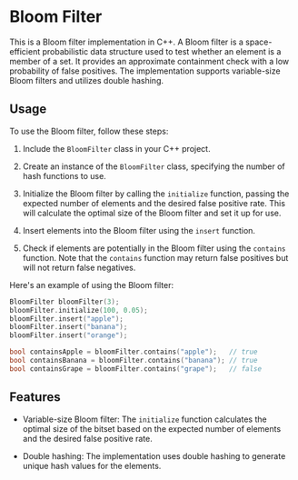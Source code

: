 # Bloom Filter

This is a Bloom filter implementation in C++. A Bloom filter is a space-efficient probabilistic data structure used to test whether an element is a member of a set. It provides an approximate containment check with a low probability of false positives. The implementation supports variable-size Bloom filters and utilizes double hashing.

## Usage

To use the Bloom filter, follow these steps:

1. Include the `BloomFilter` class in your C++ project.

2. Create an instance of the `BloomFilter` class, specifying the number of hash functions to use.

3. Initialize the Bloom filter by calling the `initialize` function, passing the expected number of elements and the desired false positive rate. This will calculate the optimal size of the Bloom filter and set it up for use.

4. Insert elements into the Bloom filter using the `insert` function.

5. Check if elements are potentially in the Bloom filter using the `contains` function. Note that the `contains` function may return false positives but will not return false negatives.

Here's an example of using the Bloom filter:

```cpp
BloomFilter bloomFilter(3);
bloomFilter.initialize(100, 0.05);
bloomFilter.insert("apple");
bloomFilter.insert("banana");
bloomFilter.insert("orange");

bool containsApple = bloomFilter.contains("apple");   // true
bool containsBanana = bloomFilter.contains("banana"); // true
bool containsGrape = bloomFilter.contains("grape");   // false
```

## Features

- Variable-size Bloom filter: The `initialize` function calculates the optimal size of the bitset based on the expected number of elements and the desired false positive rate.

- Double hashing: The implementation uses double hashing to generate unique hash values for the elements.
